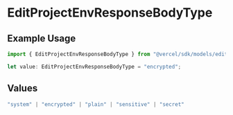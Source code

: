 # EditProjectEnvResponseBodyType

## Example Usage

```typescript
import { EditProjectEnvResponseBodyType } from "@vercel/sdk/models/editprojectenvop.js";

let value: EditProjectEnvResponseBodyType = "encrypted";
```

## Values

```typescript
"system" | "encrypted" | "plain" | "sensitive" | "secret"
```